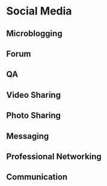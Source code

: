 <script setup>
import { ref } from 'vue';
import NavContainer from '../components/NavContainer.vue';
import newsData from '../assets/entertainment/social-media.json';

const data = ref(newsData);
</script>

# Social Media

## Microblogging

<NavContainer :data="data.microblogging"/>

## Forum

<NavContainer :data="data.forum"/>

## QA

<NavContainer :data="data.qa"/>

## Video Sharing

<NavContainer :data="data.videoSharing"/>

## Photo Sharing

<NavContainer :data="data.photoSharing"/>

## Messaging

<NavContainer :data="data.messaging"/>

## Professional Networking

<NavContainer :data="data.professionalNetworking"/>

## Communication

<NavContainer :data="data.communication"/>
